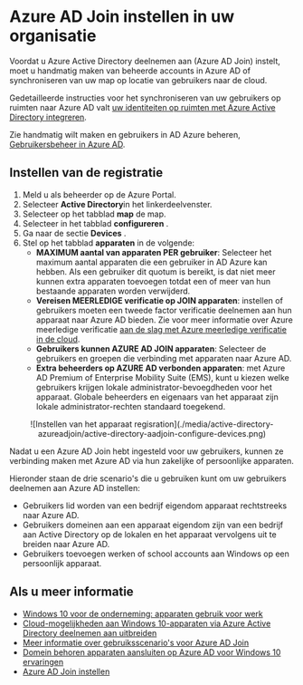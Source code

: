 <properties
    pageTitle="Azure AD Join instellen voor uw gebruikers | Microsoft Azure"
    description="Wordt beschreven hoe beheerders kunnen instellen Azure AD Join voor directory op gebouwen en de registratie."
    services="active-directory"
    documentationCenter=""
    authors="femila"
    manager="swadhwa"
    editor=""
    tags="azure-classic-portal"/>

<tags
    ms.service="active-directory"
    ms.workload="identity"
    ms.tgt_pltfrm="na"
    ms.devlang="na"
    ms.topic="get-started-article"
    ms.date="09/27/2016"
    ms.author="femila"/>

# <a name="setting-up-azure-ad-join-in-your-organization"></a>Azure AD Join instellen in uw organisatie

Voordat u Azure Active Directory deelnemen aan (Azure AD Join) instelt, moet u handmatig maken van beheerde accounts in Azure AD of synchroniseren van uw map op locatie van gebruikers naar de cloud.

Gedetailleerde instructies voor het synchroniseren van uw gebruikers op ruimten naar Azure AD valt [uw identiteiten op ruimten met Azure Active Directory integreren](active-directory-aadconnect.md).


Zie handmatig wilt maken en gebruikers in AD Azure beheren, [Gebruikersbeheer in Azure AD](https://msdn.microsoft.com/library/azure/hh967609.aspx).

## <a name="set-up-device-registration"></a>Instellen van de registratie
1. Meld u als beheerder op de Azure Portal.
2. Selecteer **Active Directory**in het linkerdeelvenster.
3. Selecteer op het tabblad **map** de map.
4. Selecteer in het tabblad **configureren** .
5. Ga naar de sectie **Devices** .
6. Stel op het tabblad **apparaten** in de volgende:  
   * **MAXIMUM aantal van apparaten PER gebruiker**: Selecteer het maximum aantal apparaten die een gebruiker in AD Azure kan hebben.  Als een gebruiker dit quotum is bereikt, is dat niet meer kunnen extra apparaten toevoegen totdat een of meer van hun bestaande apparaten worden verwijderd.
   * **Vereisen MEERLEDIGE verificatie op JOIN apparaten**: instellen of gebruikers moeten een tweede factor verificatie deelnemen aan hun apparaat naar Azure AD bieden. Zie voor meer informatie over Azure meerledige verificatie [aan de slag met Azure meerledige verificatie in de cloud](..\multi-factor-authentication\multi-factor-authentication-get-started-cloud.md).
   * **Gebruikers kunnen AZURE AD JOIN apparaten**: Selecteer de gebruikers en groepen die verbinding met apparaten naar Azure AD.
   * **Extra beheerders op AZURE AD verbonden apparaten**: met Azure AD Premium of Enterprise Mobility Suite (EMS), kunt u kiezen welke gebruikers krijgen lokale administrator-bevoegdheden voor het apparaat. Globale beheerders en eigenaars van het apparaat zijn lokale administrator-rechten standaard toegekend.

<center>![Instellen van het apparaat regisration](./media/active-directory-azureadjoin/active-directory-aadjoin-configure-devices.png)</center>

Nadat u een Azure AD Join hebt ingesteld voor uw gebruikers, kunnen ze verbinding maken met Azure AD via hun zakelijke of persoonlijke apparaten.

Hieronder staan de drie scenario's die u gebruiken kunt om uw gebruikers deelnemen aan Azure AD instellen:

- Gebruikers lid worden van een bedrijf eigendom apparaat rechtstreeks naar Azure AD.
- Gebruikers domeinen aan een apparaat eigendom zijn van een bedrijf aan Active Directory op de lokalen en het apparaat vervolgens uit te breiden naar Azure AD.
- Gebruikers toevoegen werken of school accounts aan Windows op een persoonlijk apparaat.

## <a name="additional-information"></a>Als u meer informatie
* [Windows 10 voor de onderneming: apparaten gebruik voor werk](active-directory-azureadjoin-windows10-devices-overview.md)
* [Cloud-mogelijkheden aan Windows 10-apparaten via Azure Active Directory deelnemen aan uitbreiden](active-directory-azureadjoin-user-upgrade.md)
* [Meer informatie over gebruiksscenario's voor Azure AD Join](active-directory-azureadjoin-deployment-aadjoindirect.md)
* [Domein behoren apparaten aansluiten op Azure AD voor Windows 10 ervaringen](active-directory-azureadjoin-devices-group-policy.md)
* [Azure AD Join instellen](active-directory-azureadjoin-setup.md)
